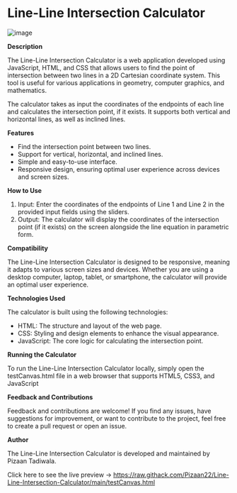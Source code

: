# Line-Line Intersection Calculator
![image](https://github.com/Pizaan22/Line-Line-Intersection-Calculator/assets/105440452/ca97c88e-24b3-49bf-9d67-880180ba69e2)

**Description**

The Line-Line Intersection Calculator is a web application developed using JavaScript, HTML, and CSS that allows users to find the point of intersection between two lines in a 2D Cartesian coordinate system. This tool is useful for various applications in geometry, computer graphics, and mathematics.

The calculator takes as input the coordinates of the endpoints of each line and calculates the intersection point, if it exists. It supports both vertical and horizontal lines, as well as inclined lines.

**Features**

- Find the intersection point between two lines.
- Support for vertical, horizontal, and inclined lines.
- Simple and easy-to-use interface.
- Responsive design, ensuring optimal user experience across devices and screen sizes.


**How to Use**

1. Input: Enter the coordinates of the endpoints of Line 1 and Line 2 in the provided input fields using the sliders.
2. Output: The calculator will display the coordinates of the intersection point (if it exists) on the screen alongside the line equation in parametric form.

**Compatibility**

The Line-Line Intersection Calculator is designed to be responsive, meaning it adapts to various screen sizes and devices. Whether you are using a desktop computer, laptop, tablet, or smartphone, the calculator will provide an optimal user experience.

**Technologies Used**

The calculator is built using the following technologies:

- HTML: The structure and layout of the web page.
- CSS: Styling and design elements to enhance the visual appearance.
- JavaScript: The core logic for calculating the intersection point.

**Running the Calculator**

To run the Line-Line Intersection Calculator locally, simply open the testCanvas.html file in a web browser that supports HTML5, CSS3, and JavaScript

**Feedback and Contributions**

Feedback and contributions are welcome! If you find any issues, have suggestions for improvement, or want to contribute to the project, feel free to create a pull request or open an issue.

**Author**

The Line-Line Intersection Calculator is developed and maintained by Pizaan Tadiwala.

Click here to see the live preview -> https://raw.githack.com/Pizaan22/Line-Line-Intersection-Calculator/main/testCanvas.html
